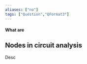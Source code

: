 ```yaml
---
aliases: ["no"]
tags: ["Question","QFormat3"]
---
```


#### What are
## Nodes in circuit analysis
Desc
